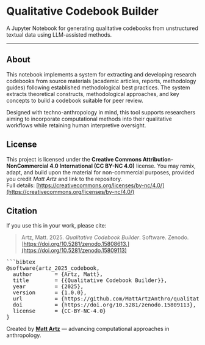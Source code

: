 # Qualitative Codebook Builder

A Jupyter Notebook for generating qualitative codebooks from unstructured textual data using LLM-assisted methods.

---

## About

This notebook implements a system for extracting and developing research codebooks from source materials (academic articles, reports, methodology guides) following established methodological best practices. The system extracts theoretical constructs, methodological approaches, and key concepts to build a codebook suitable for peer review.

Designed with techno-anthropology in mind, this tool supports researchers aiming to incorporate computational methods into their qualitative workflows while retaining human interpretive oversight.

## License

This project is licensed under the **Creative Commons Attribution-NonCommercial 4.0 International (CC BY-NC 4.0)** license. You may remix, adapt, and build upon the material for non-commercial purposes, provided you credit *Matt Artz* and link to the repository.  
Full details: [https://creativecommons.org/licenses/by-nc/4.0/](https://creativecommons.org/licenses/by-nc/4.0/)

## Citation

If you use this in your work, please cite:

> Artz, Matt. 2025. *Qualitative Codebook Builder*. Software. Zenodo. [https://doi.org/10.5281/zenodo.15808613.](https://doi.org/10.5281/zenodo.15809113)

<pre>
```bibtex
@software{artz_2025_codebook,
  author       = {Artz, Matt},
  title        = {{Qualitative Codebook Builder}},
  year         = {2025},
  version      = {1.0.0},
  url          = {https://github.com/MattArtzAnthro/qualitative-codebook-builder},
  doi          = {https://doi.org/10.5281/zenodo.15809113},
  license      = {CC-BY-NC-4.0}
}
</pre>

Created by [**Matt Artz**](https://www.mattartz.me/) — advancing computational approaches in anthropology.
